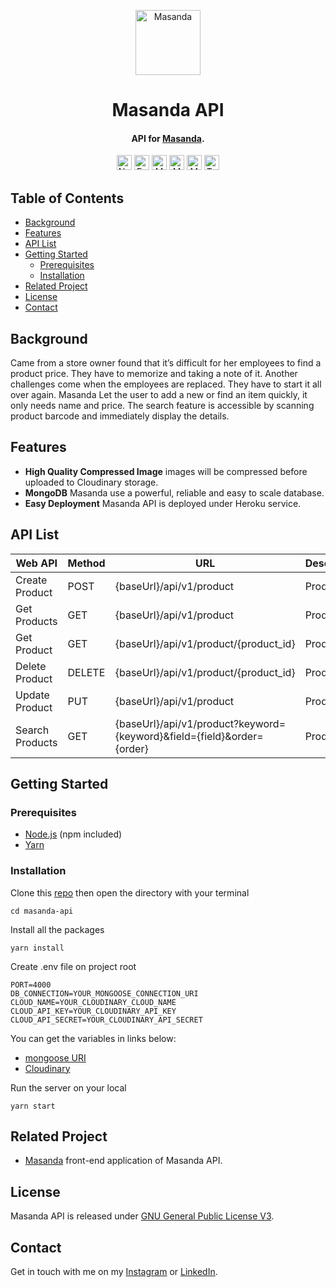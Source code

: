 <!-- HEADER -->
<p align="center">
  <img src="https://user-images.githubusercontent.com/33638021/118342328-0e2ef600-b54d-11eb-8d4c-68059d7c01aa.png" alt="Masanda" width="104">
  <h1 align="center">Masanda API</h1>
</p>

<!-- DESCRIPTION -->
<h4 align="center">API for <a href="https://github.com/TaufanP/masanda">Masanda</a>.</h4>

<!-- DEPENDENCIES -->
<p align="center">
  <img src="https://img.shields.io/badge/node.js-12.20.0-green" alt="Node.js 12.20.0" height="24">
  <img src="https://img.shields.io/badge/express-4.17.1-green" alt="Express 4.17.1" height="24">
  <img src="https://img.shields.io/badge/mongoose-5.12.2-green" alt="Mongoose 5.12.2" height="24">
  <img src="https://img.shields.io/badge/multer-1.4.2-green" alt="Multer 1.4.2" height="24">
  <img src="https://img.shields.io/badge/sharp-0.28.1-green" alt="Multer 0.28.1" height="24">
  <img src="https://img.shields.io/badge/typescript-4.2.3-blue" alt="Typescript 4.2.3" height="24">
</p>

<!-- TABLE OF CONTENTS -->
## Table of Contents

* [Background](#background)
* [Features](#features)
* [API List](#api-list)
* [Getting Started](#getting-started)
  * [Prerequisites](#prerequisites)
  * [Installation](#installation)
* [Related Project](#related)
* [License](#license)
* [Contact](#contact)

<!-- BACKGROUND -->
## Background <a name="background"></a>
<p>
Came from a store owner found that it’s difficult for her employees to find a product price. They have to memorize and taking a note of it. Another challenges come when the employees are replaced. They have to start it all over again. Masanda Let the user to add a new or find an item quickly, it only needs name and price. The search feature is accessible by scanning product barcode
and immediately display the details.
</p>

<!-- FEATURES -->
## Features <a name="features"></a>
* **High Quality Compressed Image** images will be compressed before uploaded to Cloudinary storage.
* **MongoDB** Masanda use a powerful, reliable and easy to scale database.
* **Easy Deployment** Masanda API is deployed under Heroku service.

<!-- API LIST -->
## API List <a name="api-list"></a>
Web API | Method | URL | Description
------------ | ------------- | ------------- | -------------
Create Product | POST | {baseUrl}/api/v1/product | Product
Get Products | GET | {baseUrl}/api/v1/product | Product
Get Product | GET | {baseUrl}/api/v1/product/{product_id} | Product
Delete Product | DELETE | {baseUrl}/api/v1/product/{product_id} | Product
Update Product | PUT | {baseUrl}/api/v1/product | Product
Search Products | GET | {baseUrl}/api/v1/product?keyword={keyword}&field={field}&order={order} | Product

<!-- GETTING STARTED -->
## Getting Started <a name="getting-started"></a>
### Prerequisites <a name="prerequisites"></a>
* [Node.js](https://nodejs.org/en/download/) (npm included)
* [Yarn](https://classic.yarnpkg.com/en/docs/getting-started)

### Installation <a name="installation"></a>
Clone this [repo](https://github.com/TaufanP/masanda) then open the directory with your terminal
```
cd masanda-api
```
Install all the packages
```
yarn install
```
Create .env file on project root
```
PORT=4000
DB_CONNECTION=YOUR_MONGOOSE_CONNECTION_URI
CLOUD_NAME=YOUR_CLOUDINARY_CLOUD_NAME
CLOUD_API_KEY=YOUR_CLOUDINARY_API_KEY
CLOUD_API_SECRET=YOUR_CLOUDINARY_API_SECRET
```
You can get the variables in links below:
* [mongoose URI](https://mongoosejs.com/docs/connections.html)
* [Cloudinary](https://cloudinary.com/documentation/how_to_integrate_cloudinary)

Run the server on your local
```
yarn start
```

<!-- RELATED -->
## Related Project <a name="related"></a>
* [Masanda](https://github.com/TaufanP/masanda) front-end application of Masanda API.

<!-- LICENSE -->
## License <a name="license"></a>
Masanda API is released under [GNU General Public License V3](https://github.com/TaufanP/masanda/blob/main/LICENSE).

<!-- CONTACT -->
## Contact <a name="contact"></a>
Get in touch with me on my [Instagram](https://www.instagram.com/profennador/) or [LinkedIn](https://www.linkedin.com/in/taufan-p/).
